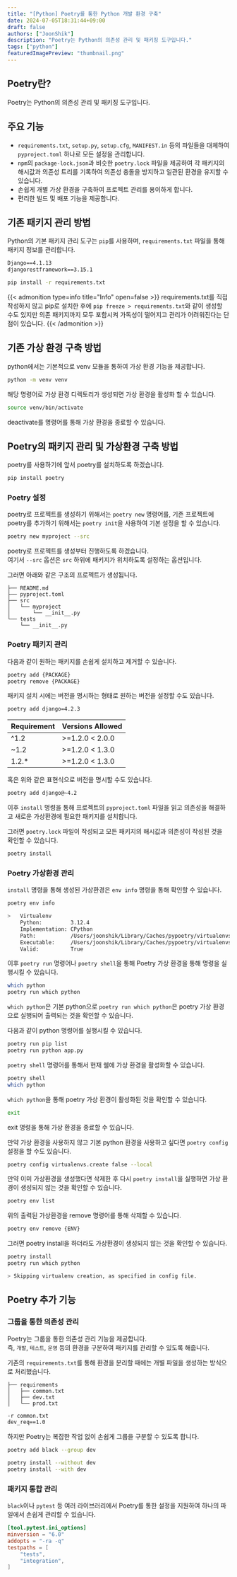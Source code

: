 ```yaml
---
title: "[Python] Poetry를 통한 Python 개발 환경 구축"
date: 2024-07-05T18:31:44+09:00
draft: false
authors: ["JoonShik"]
description: "Poetry는 Python의 의존성 관리 및 패키징 도구입니다."
tags: ["python"]
featuredImagePreview: "thumbnail.png"
---
```

<!--more-->
## Poetry란? 
Poetry는 Python의 의존성 관리 및 패키징 도구입니다.  

## 주요 기능
- `requirements.txt`, `setup.py`, `setup.cfg`, `MANIFEST.in` 등의 파일들을 대체하여 `pyproject.toml` 하나로 모든 설정을 관리합니다.
- `npm`의 `package-lock.json`과 비슷한 `poetry.lock` 파일을 제공하여 각 패키지의 해시값과 의존성 트리를 기록하여 의존성 충돌을 방지하고 일관된 환경을 유지할 수 있습니다.
- 손쉽게 개별 가상 환경을 구축하여 프로젝트 관리를 용이하게 합니다.
- 편리한 빌드 및 배포 기능을 제공합니다.

## 기존 패키지 관리 방법
Python의 기본 패키지 관리 도구는 `pip`를 사용하며, `requirements.txt` 파일을 통해 패키지 정보를 관리합니다.

```requirements.txt
Django==4.1.13
djangorestframework==3.15.1
```

```bash
pip install -r requirements.txt
```
{{< admonition type=info title="Info" open=false >}}
requirements.txt를 직접 작성하지 않고 pip로 설치한 후에 `pip freeze > requirements.txt`와 같이 생성할 수도 있지만 의존 패키지까지 모두 포함시켜 가독성이 떨어지고 관리가 어려워진다는 단점이 있습니다.
{{< /admonition >}}

## 기존 가상 환경 구축 방법
python에서는 기본적으로 venv 모듈을 통하여 가상 환경 기능을 제공합니다.

```bash
python -m venv venv
```

해당 명령어로 가상 환경 디렉토리가 생성되면 가상 환경을 활성화 할 수 있습니다.

```bash
source venv/bin/activate
```

deactivate를 명령어를 통해 가상 환경을 종료할 수 있습니다.

## Poetry의 패키지 관리 및 가상환경 구축 방법
poetry를 사용하기에 앞서 poetry를 설치하도록 하겠습니다.

```bash
pip install poetry
```
### Poetry 설정
poetry로 프로젝트를 생성하기 위해서는 `poetry new` 명령어를, 기존 프로젝트에 poetry를 추가하기 위해서는 `poetry init`을 사용하여 기본 설정을 할 수 있습니다.

```bash
poetry new myproject --src
```

poetry로 프로젝트를 생성부터 진행하도록 하겠습니다.  
여기서 `--src` 옵션은 `src` 하위에 패키지가 위치하도록 설정하는 옵션입니다.

그러면 아래와 같은 구조의 프로젝트가 생성됩니다.

```
├── README.md
├── pyproject.toml
├── src
│   └── myproject
│       └── __init__.py
└── tests
    └── __init__.py
```
### Poetry 패키지 관리
다음과 같이 원하는 패키지를 손쉽게 설치하고 제거할 수 있습니다.  

```bash
poetry add {PACKAGE}
poetry remove {PACKAGE}
```

패키지 설치 시에는 버전을 명시하는 형태로 원하는 버전을 설정할 수도 있습니다.  


```bash
poetry add django=4.2.3
```

| Requirement | Versions Allowed |
| ----------- | ---------------- |
| ^1.2        | >=1.2.0 < 2.0.0  |
| ~1.2        | >=1.2.0 < 1.3.0  |
| 1.2.*       | >=1.2.0 < 1.3.0  |

혹은 위와 같은 표현식으로 버전을 명시할 수도 있습니다.
```bash
poetry add django@~4.2
```

이후 `install` 명령을 통해 프로젝트의 `pyproject.toml` 파일을 읽고 의존성을 해결하고 새로운 가상환경에 필요한 패키지를 설치합니다.  

그러면 `poetry.lock` 파일이 작성되고 모든 패키지의 해시값과 의존성이 작성된 것을 확인할 수 있습니다.  

```bash
poetry install
```

### Poetry 가상환경 관리
`install` 명령을 통해 생성된 가상환경은 `env info` 명령을 통해 확인할 수 있습니다.  

```bash
poetry env info

>   Virtualenv
    Python:         3.12.4
    Implementation: CPython
    Path:           /Users/joonshik/Library/Caches/pypoetry/virtualenvs/myproject-6Uz1uM9E-py3.12
    Executable:     /Users/joonshik/Library/Caches/pypoetry/virtualenvs/myproject-6Uz1uM9E-py3.12/bin/python
    Valid:          True
```

이후 `poetry run` 명령어나 `poetry shell`을 통해 Poetry 가상 환경을 통해 명령을 실행시킬 수 있습니다.

```bash
which python
poetry run which python
```

`which python`은 기본 python으로 `poetry run which python`은 poetry 가상 환경으로 실행되어 출력되는 것을 확인할 수 있습니다.  

다음과 같이 python 명령어를 실행시킬 수 있습니다.  

```bash
poetry run pip list
poetry run python app.py
```

`poetry shell` 명령어를 통해서 현재 쉘에 가상 환경을 활성화할 수 있습니다.

```bash
poetry shell
which python
```

`which python`을 통해 poetry 가상 환경이 활성화된 것을 확인할 수 있습니다.  

```bash
exit
```
exit 명령을 통해 가상 환경을 종료할 수 있습니다.

만약 가상 환경을 사용하지 않고 기본 python 환경을 사용하고 싶다면 `poetry config` 설정을 할 수도 있습니다.
```bash
poetry config virtualenvs.create false --local
```

만약 이미 가상환경을 생성했다면 삭제한 후 다시 `poetry install`을 실행하면 가상 환경이 생성되지 않는 것을 확인할 수 있습니다.

```bash
poetry env list
```

위의 출력된 가상환경을 remove 명령어를 통해 삭제할 수 있습니다.

```bash
poetry env remove {ENV}
```

그러면 poetry install을 하더라도 가상환경이 생성되지 않는 것을 확인할 수 있습니다.

```bash
poetry install
poetry run which python

> Skipping virtualenv creation, as specified in config file.
```

## Poetry 추가 기능
### 그룹을 통한 의존성 관리
Poetry는 그룹을 통한 의존성 관리 기능을 제공합니다.  
즉, `개발`, `테스트`, `운영` 등의 환경을 구분하여 패키지를 관리할 수 있도록 해줍니다.

기존의 `requirements.txt`를 통해 환경을 분리할 때에는 개별 파일을 생성하는 방식으로 처리했습니다.

```
├── requirements
│   ├── common.txt
│   ├── dev.txt
│   └── prod.txt    
```
```dev.txt
-r common.txt
dev_req==1.0
```

하지만 Poetry는 복잡한 작업 없이 손쉽게 그룹을 구분할 수 있도록 합니다.

```bash
poetry add black --group dev
```
```bash
poetry install --without dev
poetry install --with dev
```

### 패키지 통합 관리
`black`이나 `pytest` 등 여러 라이브러리에서 Poetry를 통한 설정을 지원하여 하나의 파일에서 손쉽게 관리할 수 있습니다.

```pyproject.toml
[tool.pytest.ini_options]
minversion = "6.0"
addopts = "-ra -q"
testpaths = [
    "tests",
    "integration",
]
```
